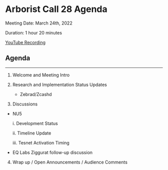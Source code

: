 # Arborist Call 28 Agenda

Meeting Date: March 24th, 2022

Duration: 1 hour 20 minutes

[YouTube Recording](https://youtu.be/-r06Dm41DS0)

## Agenda
___

1. Welcome and Meeting Intro 

2. Research and Implementation Status Updates

   - Zebrad/Zcashd

3. Discussions

  + NU5 
   
     i. Development Status

     ii. Timeline Update

     iii. Tesnet Activation Timing

  + EQ Labs Ziggurat follow-up discussion

     
4.  Wrap up / Open Announcements / Audience Comments